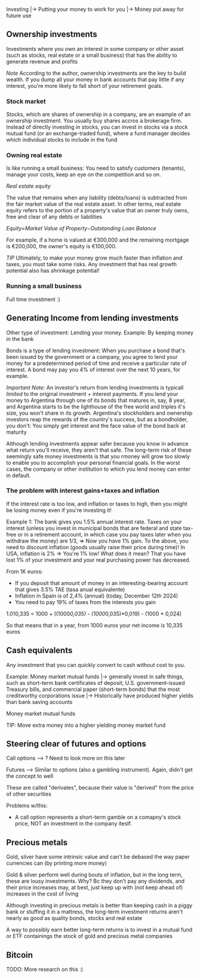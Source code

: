 Investing |-> Putting your money to work for you
		  |-> Money put away for future use
		  

## Ownership investments 

Investments where you own an interest in some company or other asset (such as stocks, real estate or a small business)
that has the ability to generate revenue and profits


*Note* According to the author, ownership investments are the key to build wealth. If you dump all your money in bank
accounts that pay little if any interest, you're more likely to fall short of your retirement goals.


### Stock market

Stocks, which are shares of ownership in a company, are an example of an ownership investment. You usually buy shares 
accros a brokerage firm.
Instead of directly investing in stocks, you can invest in stocks via a stock mutual fund (or an exchange-traded fund),
where a fund manager decides which individual stocks to include in the fund


### Owning real estate

Is like running a small business: You need to satisfy customers (tenants), manage your costs, keep an eye on the competition
and so on.

*Real estate equity*

The value that remains when any liability (debts/loans) is subtracted from the fair market value of the real estate asset. 
In other terms, real estate equity refers to the portion of a property's value that an owner truly owns, free and clear 
of any debts or liabilities

_Equity=Market Value of Property−Outstanding Loan Balance_

For example, if a home is valued at €300,000 and the remaining mortgage is €200,000, the owner's equity is €100,000.


*TIP* Ultimately, to make your money grow much faster than inflation and taxes, you must take some risks. Any investment
that has real growth potential also has shrinkage potential!


### Running a small business

Full time investment :)


## Generating Income from lending investments

Other type of investment: Lending your money. Example: By keeping money in the bank

Bonds is a type of lending investment: When you purchase a bond that's been issued by the government or a company, you
agree to lend your money for a predetermined period of time and receive a particular rate of interest. 
A bond may pay you 4% of interest over the next 10 years, for example.

*Important Note:* An investor's return from lending investments is typicall *limited* to the original investment + interest payments.
If you lend your money to Argentina through one of its bonds that matures in, say, 8 year, and Argentina starts to be the 
lighthouse of the free world and triples it's size, you won't share in its growth. Argentina's stockholders and ownership 
investors reap the rewards of the country's success, but as a bondholder, you don't: You simply get interest and the face value
of the bond back at maturity

Although lending investments appear safer because you know in advance what return you'll receive, they aren't that safe. The
long-term risk of these seemingly safe money investments is that you rmoney will grow too slowly to enable you to accomplish 
your personal financial goals. In the worst cases, the company or other institution to which you lend money can enter in default.


### The problem with interest gains+taxes and inflation

If the interest rate is too low, and inflation or taxes to high, then you might be losing money even if you're investing it!

Example 1: The bank gives you 1.5% annual interest rate. Taxes on your interest (unless you invest in municipal bonds that are federal
and state tax-free or in a retirement account, in which case you pay taxes later when you withdraw the money) are 1/3, => Now you have 1% gain.
To the above, you need to discount inflation (goods usually raise their price during time)! In USA, inflation is 2% => You're 1% low!
What does it mean? That you have lost 1% of your investment and your real purchasing power has decreased.

From 1K euros:
- If you deposit that amount of money in an interesting-bearing account that gives 3.5% TAE (tasa anual equivalente)
- Inflation in Spain is of 2,4% (annual) (today, December 12th 2024)
- You need to pay 19% of taxes from the interests you gain

1.010,335 = 1000 + ((1000*0,035) - (1000*0,035)*0,019) - (1000 * 0,024)

So that means that in a year, from 1000 euros your net income is 10,335 euros


## Cash equivalents

Any investment that you can quickly convert to cash without cost to you. 

Example: 
Money market mutual funds 
 |-> generally invest in safe things, such as short-term bank certificates of deposit, 
	 U.S. government-issued Treasury bills, and commercial paper (short-term bonds) that the most creditworthy
	 corporations issue
 |-> Historically have produced higher yields than bank saving accounts

Money market mutual funds 

TIP: Move extra money into a higher yielding money market fund



## Steering clear of futures and options

Call options --> ? Need to look more on this later

Futures --> Similar to options (also a gambling instrument). Again, didn't get the concept to well

These are called "derivates", because their value is "derived" from the price of other securities

Problems w/this:
- A call option represents a short-term gamble on a comapny's stock price, NOT an investment in the company iteslf.



## Precious metals

Gold, silver have some intrinsic value and can't be debased the way paper currencies can (by printing more money)

Gold & silver perform well during bouts of inflation, but in the long term, these are lousy investments.
Why? Bc they don't pay any dividends, and their price increases may, at best, just keep up with (not keep ahead of)
increases in the cost of living

Although investing in precious metals is better than keeping cash in a piggy bank or stuffing it in a mattress, 
the long-term investment returns aren't nearly as good as quality bonds, stocks and real estate

A way to possibly earn better long-term returns is to invest in a mutual fund or ETF containings the stock of gold 
and precious metal companies



## Bitcoin

TODO: More research on this :)
